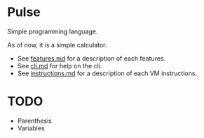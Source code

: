 # Pulse

Simple programming language.

As of now, it is a simple calculator.

- See [features.md](docs/features.md) for a description of each features.
- See [cli.md](docs/cli.md) for help on the cli.
- See [instructions.md](docs/instructions.md) for a description of each VM instructions.

# TODO

- Parenthesis
- Variables
